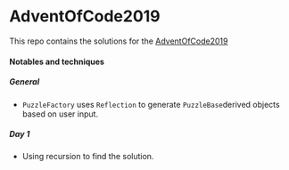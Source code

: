 # AdventOfCode2019
This repo contains the solutions for the [AdventOfCode2019](https://adventofcode.com/2019)

#### Notables and techniques
##### General
- `PuzzleFactory` uses `Reflection` to generate `PuzzleBase`derived objects based on user input.
##### Day 1
- Using recursion to find the solution.
